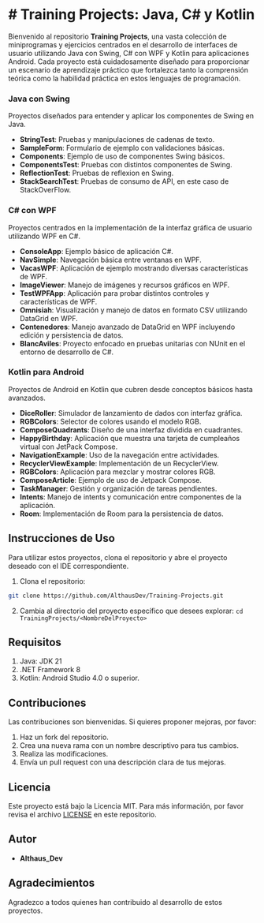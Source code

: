 # # Training Projects: Java, C# y Kotlin

Bienvenido al repositorio **Training Projects**, una vasta colección de miniprogramas y ejercicios centrados en el desarrollo de interfaces de usuario utilizando Java con Swing, C# con WPF y Kotlin para aplicaciones Android. Cada proyecto está cuidadosamente diseñado para proporcionar un escenario de aprendizaje práctico que fortalezca tanto la comprensión teórica como la habilidad práctica en estos lenguajes de programación.

### Java con Swing
Proyectos diseñados para entender y aplicar los componentes de Swing en Java.

- **StringTest**: Pruebas y manipulaciones de cadenas de texto.
- **SampleForm**: Formulario de ejemplo con validaciones básicas.
- **Components**: Ejemplo de uso de componentes Swing básicos.
- **ComponentsTest**: Pruebas con distintos componentes de Swing.
- **ReflectionTest**: Pruebas de reflexion en Swing.
- **StackSearchTest**: Pruebas de consumo de API, en este caso de StackOverFlow.


### C# con WPF
Proyectos centrados en la implementación de la interfaz gráfica de usuario utilizando WPF en C#.

- **ConsoleApp**: Ejemplo básico de aplicación C#.
- **NavSimple**: Navegación básica entre ventanas en WPF.
- **VacasWPF**: Aplicación de ejemplo mostrando diversas características de WPF.
- **ImageViewer**: Manejo de imágenes y recursos gráficos en WPF.
- **TestWPFApp**: Aplicación para probar distintos controles y características de WPF.
- **Omnisiah**: Visualización y manejo de datos en formato CSV utilizando DataGrid en WPF.
- **Contenedores**: Manejo avanzado de DataGrid en WPF incluyendo edición y persistencia de datos.
- **BlancAviles**: Proyecto enfocado en pruebas unitarias con NUnit en el entorno de desarrollo de C#.

### Kotlin para Android
Proyectos de Android en Kotlin que cubren desde conceptos básicos hasta avanzados.

- **DiceRoller**: Simulador de lanzamiento de dados con interfaz gráfica.
- **RGBColors**: Selector de colores usando el modelo RGB.
- **ComposeQuadrants**: Diseño de una interfaz dividida en cuadrantes.
- **HappyBirthday**: Aplicación que muestra una tarjeta de cumpleaños virtual con JetPack Compose.
- **NavigationExample**: Uso de la navegación entre actividades.
- **RecyclerViewExample**: Implementación de un RecyclerView.
- **RGBColors**: Aplicación para mezclar y mostrar colores RGB.
- **ComposeArticle**: Ejemplo de uso de Jetpack Compose.
- **TaskManager**: Gestión y organización de tareas pendientes.
- **Intents**: Manejo de intents y comunicación entre componentes de la aplicación.
- **Room**: Implementación de Room para la persistencia de datos.

## Instrucciones de Uso
Para utilizar estos proyectos, clona el repositorio y abre el proyecto deseado con el IDE correspondiente.

1. Clona el repositorio:
```bash
git clone https://github.com/AlthausDev/Training-Projects.git
```
2. Cambia al directorio del proyecto específico que desees explorar: `cd TrainingProjects/<NombreDelProyecto>`

## Requisitos
1. Java: JDK 21
2. .NET Framework 8
3. Kotlin: Android Studio 4.0 o superior.

## Contribuciones

Las contribuciones son bienvenidas. Si quieres proponer mejoras, por favor:

1. Haz un fork del repositorio.
2. Crea una nueva rama con un nombre descriptivo para tus cambios.
3. Realiza las modificaciones.
4. Envía un pull request con una descripción clara de tus mejoras.

## Licencia

Este proyecto está bajo la Licencia MIT. Para más información, por favor revisa el archivo [LICENSE](LICENSE.md) en este repositorio.

## Autor

- **Althaus_Dev**

## Agradecimientos

Agradezco a todos quienes han contribuido al desarrollo de estos proyectos.
